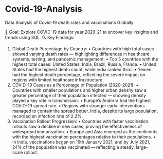 # Covid-19-Analysis
Data Analysis of Covid-19 death rates and vaccinations Globally

📌 Goal: Explore COVID-19 data for year 2020-21 to uncover key insights and trends using SQL.
🔍 Key Findings:
1.	Global Death Percentage by Country:
•	Countries with high total cases showed varying death rates — highlighting differences in healthcare systems, testing, and pandemic management.
•	Top 5 countries with the highest total cases: United States, India, Brazil, Russia, France.
•	United States had the highest death count, while India ranked third.
•	Yemen had the highest death percentage, reflecting the severe impact on regions with limited healthcare infrastructure.
2.	COVID-19 Cases as a Percentage of Population (2020-2021):
•	Countries with smaller populations and higher urban density saw a greater percentage of their population infected — showing density played a key role in transmission.
•	Europe‘s Andorra had the highest COVID-19 spread rate.
•	Regions with stronger early interventions managed to contain the spread better. India, despite its large population, recorded an infection rate of 2.2%.
3.	Vaccination Rollout Progression:
•	Countries with faster vaccination rollouts saw a decline in new cases, proving the effectiveness of widespread immunization.
•	Europe and Asia emerged as the continents with the highest vaccination percentages relative to their populations.
•	In India, vaccinations began on 16th January 2021, and by July 2021, 24% of the population was vaccinated — reflecting a steady, large-scale rollout.

